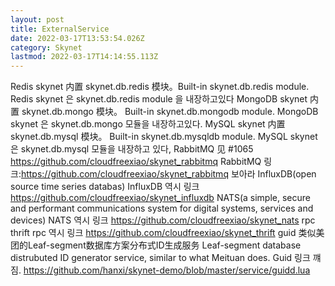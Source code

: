 ```yaml
---
layout: post
title: ExternalService
date: 2022-03-17T13:53:54.026Z
category: Skynet
lastmod: 2022-03-17T14:14:55.113Z
---
```


Redis skynet 内置 skynet.db.redis 模块。Built-in skynet.db.redis module.
Redis skynet 은 skynet.db.redis module 을 내장하고있다
MongoDB skynet 内置 skynet.db.mongo 模块。 Built-in skynet.db.mongodb module.
MongoDB skynet 은 skynet.db.mongo 모듈을 내장하고있다.
MySQL skynet 内置 skynet.db.mysql 模块。 Built-in skynet.db.mysqldb module.
MySQL skynet 은 skynet.db.mysql 모듈을 내장하고 있다,
RabbitMQ 见 #1065 https://github.com/cloudfreexiao/skynet_rabbitmq
RabbitMQ 링크:https://github.com/cloudfreexiao/skynet_rabbitmq  보아라
InfluxDB(open source time series databas)
InfluxDB 역시 링크 https://github.com/cloudfreexiao/skynet_influxdb
NATS(a simple, secure and performant communications system for digital systems, services and devices)
NATS 역시 링크 https://github.com/cloudfreexiao/skynet_nats
rpc thrift
rpc 역시 링크 https://github.com/cloudfreexiao/skynet_thrift
guid 类似美团的Leaf-segment数据库方案分布式ID生成服务 Leaf-segment database distrubuted ID generator service, similar to what Meituan does.
Guid 링크 꺠짐. https://github.com/hanxi/skynet-demo/blob/master/service/guidd.lua
